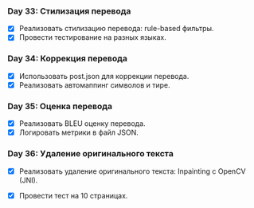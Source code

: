 ### Day 33: Стилизация перевода
- [x] Реализовать стилизацию перевода: rule-based фильтры.
- [x] Провести тестирование на разных языках.

### Day 34: Коррекция перевода
- [x] Использовать post.json для коррекции перевода.
- [x] Реализовать автомаппинг символов и тире.

### Day 35: Оценка перевода
- [x] Реализовать BLEU оценку перевода.
- [x] Логировать метрики в файл JSON.

### Day 36: Удаление оригинального текста
- [x] Реализовать удаление оригинального текста: Inpainting с OpenCV (JNI).
- [x] Провести тест на 10 страницах.


